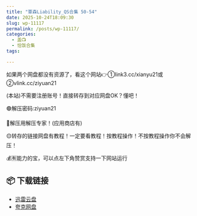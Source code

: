 ```yaml
---
title: "覃森Liability_QS合集 50-54"
date: 2025-10-24T18:09:30
slug: wp-11117
permalink: /posts/wp-11117/
categories:
  - 盖📺
  - 恰饭合集
tags:

---
```


如果两个网盘都没有资源了，看这个网站👉①link3.cc/xianyu21或②vlink.cc/ziyuan21

(本站)不需要注册账号！直接转存到对应网盘OK？懂吧！

🟢解压密码:ziyuan21

🔵解压用解压专家！(应用商店有)

🟡转存的链接网盘有教程！一定要看教程！按教程操作！不按教程操作你不会解压！

💰🈶能力的宝，可以点左下角赞赏支持一下网站运行

## 📦 下载链接
- [迅雷云盘](https://blziyuan21.com/pay-download/11117?key=dc6ddd954a&down_id=0)
- [夸克网盘](https://blziyuan21.com/pay-download/11117?key=dc6ddd954a&down_id=1)

